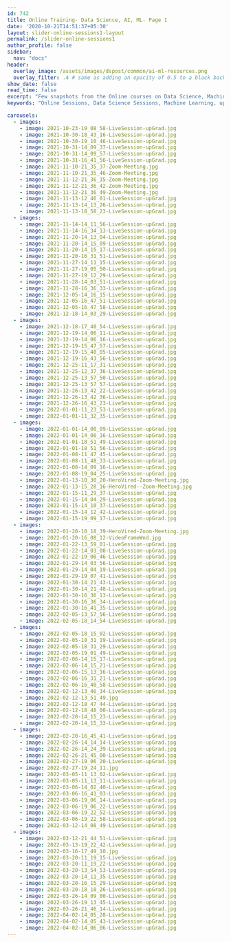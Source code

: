 ```yaml
---
id: 742
title: Online Training- Data Science, AI, ML- Page 1
date: '2020-10-21T14:51:37+05:30'
layout: slider-online-sessions1-layout
permalink: /slider-online-sessions1
author_profile: false
sidebar:
  nav: "docs"
header:
  overlay_image: /assets/images/dspost/common/ai-ml-resources.png
  overlay_filter: .4 # same as adding an opacity of 0.5 to a black background
show_date: false
read_time: false
excerpt: "Few snapshots from the Online courses on Data Science, Machine Learning, Deep Learning, NLP, Project Management, Agile Management. 2000+ learners, 400+ sessions, 1600+ Hours. Learners across the Glove."
keywords: "Online Sessions, Data Science Sessions, Machine Learning, upGrad Sessions, Data Science Coaching"

carousels:
  - images: 
    - image: 2021-10-23-19_08_58-LiveSession-upGrad.jpg
    - image: 2021-10-30-18_43_16-LiveSession-upGrad.jpg
    - image: 2021-10-30-19_10_46-LiveSession-upGrad.jpg
    - image: 2021-10-31-14_09_37-LiveSession-upGrad.jpg
    - image: 2021-10-31-14_09_57-LiveSession-upGrad.jpg
    - image: 2021-10-31-16_41_56-LiveSession-upGrad.jpg
    - image: 2021-11-10-21_35_37-Zoom-Meeting.jpg
    - image: 2021-11-10-21_35_46-Zoom-Meeting.jpg
    - image: 2021-11-12-21_36_35-Zoom-Meeting.jpg
    - image: 2021-11-12-21_36_42-Zoom-Meeting.jpg
    - image: 2021-11-12-21_36_49-Zoom-Meeting.jpg
    - image: 2021-11-13-12_46_01-LiveSession-upGrad.jpg
    - image: 2021-11-13-14_13_26-LiveSession-upGrad.jpg
    - image: 2021-11-13-18_58_23-LiveSession-upGrad.jpg
  - images: 
    - image: 2021-11-14-14_11_56-LiveSession-upGrad.jpg
    - image: 2021-11-14-16_34_13-LiveSession-upGrad.jpg
    - image: 2021-11-20-14_13_04-LiveSession-upGrad.jpg
    - image: 2021-11-20-14_15_09-LiveSession-upGrad.jpg
    - image: 2021-11-20-14_15_17-LiveSession-upGrad.jpg
    - image: 2021-11-20-16_31_51-LiveSession-upGrad.jpg
    - image: 2021-11-27-14_11_15-LiveSession-upGrad.jpg
    - image: 2021-11-27-19_05_50-LiveSession-upGrad.jpg
    - image: 2021-11-27-19_12_29-LiveSession-upGrad.jpg
    - image: 2021-11-28-14_03_51-LiveSession-upGrad.jpg
    - image: 2021-11-28-16_36_33-LiveSession-upGrad.jpg
    - image: 2021-12-05-14_16_15-LiveSession-upGrad.jpg
    - image: 2021-12-05-16_47_51-LiveSession-upGrad.jpg
    - image: 2021-12-05-16_47_58-LiveSession-upGrad.jpg
    - image: 2021-12-18-14_03_29-LiveSession-upGrad.jpg
  - images: 
    - image: 2021-12-18-17_40_54-LiveSession-upGrad.jpg
    - image: 2021-12-19-14_06_11-LiveSession-upGrad.jpg
    - image: 2021-12-19-14_06_16-LiveSession-upGrad.jpg
    - image: 2021-12-19-15_47_57-LiveSession-upGrad.jpg
    - image: 2021-12-19-15_48_05-LiveSession-upGrad.jpg
    - image: 2021-12-19-16_43_56-LiveSession-upGrad.jpg
    - image: 2021-12-25-11_17_31-LiveSession-upGrad.jpg
    - image: 2021-12-25-12_37_36-LiveSession-upGrad.jpg
    - image: 2021-12-25-13_57_50-LiveSession-upGrad.jpg
    - image: 2021-12-25-13_57_57-LiveSession-upGrad.jpg
    - image: 2021-12-26-13_42_22-LiveSession-upGrad.jpg
    - image: 2021-12-26-13_42_36-LiveSession-upGrad.jpg
    - image: 2021-12-26-16_43_23-LiveSession-upGrad.jpg
    - image: 2022-01-01-11_23_53-LiveSession-upGrad.jpg
    - image: 2022-01-01-11_32_35-LiveSession-upGrad.jpg
  - images: 
    - image: 2022-01-01-14_00_09-LiveSession-upGrad.jpg
    - image: 2022-01-01-14_00_16-LiveSession-upGrad.jpg
    - image: 2022-01-01-18_51_49-LiveSession-upGrad.jpg
    - image: 2022-01-01-18_51_56-LiveSession-upGrad.jpg
    - image: 2022-01-08-11_47_45-LiveSession-upGrad.jpg
    - image: 2022-01-08-11_48_33-LiveSession-upGrad.jpg
    - image: 2022-01-08-14_09_16-LiveSession-upGrad.jpg
    - image: 2022-01-08-19_04_25-LiveSession-upGrad.jpg
    - image: 2022-01-13-10_30_20-HeroVired-Zoom-Meeting.jpg
    - image: 2022-01-13-15_28_16-HeroVired--Zoom-Meeting.jpg
    - image: 2022-01-15-11_29_37-LiveSession-upGrad.jpg
    - image: 2022-01-15-14_04_29-LiveSession-upGrad.jpg
    - image: 2022-01-15-14_10_37-LiveSession-upGrad.jpg
    - image: 2022-01-15-14_12_42-LiveSession-upGrad.jpg
    - image: 2022-01-15-19_09_17-LiveSession-upGrad.jpg
  - images: 
    - image: 2022-01-20-10_18_39-HeroVired-Zoom-Meeting.jpg
    - image: 2022-01-20-16_08_12-VideoFrameWnd.jpg
    - image: 2022-01-22-13_59_01-LiveSession-upGrad.jpg
    - image: 2022-01-22-14_03_08-LiveSession-upGrad.jpg
    - image: 2022-01-22-19_00_46-LiveSession-upGrad.jpg
    - image: 2022-01-29-14_03_56-LiveSession-upGrad.jpg
    - image: 2022-01-29-14_04_19-LiveSession-upGrad.jpg
    - image: 2022-01-29-19_07_41-LiveSession-upGrad.jpg
    - image: 2022-01-30-14_21_43-LiveSession-upGrad.jpg
    - image: 2022-01-30-14_21_48-LiveSession-upGrad.jpg
    - image: 2022-01-30-16_36_13-LiveSession-upGrad.jpg
    - image: 2022-01-30-16_36_34-LiveSession-upGrad.jpg
    - image: 2022-01-30-16_41_35-LiveSession-upGrad.jpg
    - image: 2022-02-05-13_57_56-LiveSession-upGrad.jpg
    - image: 2022-02-05-18_14_54-LiveSession-upGrad.jpg
  - images: 
    - image: 2022-02-05-18_15_02-LiveSession-upGrad.jpg
    - image: 2022-02-05-18_31_19-LiveSession-upGrad.jpg
    - image: 2022-02-05-18_31_29-LiveSession-upGrad.jpg
    - image: 2022-02-05-19_01_49-LiveSession-upGrad.jpg
    - image: 2022-02-06-14_15_17-LiveSession-upGrad.jpg
    - image: 2022-02-06-14_15_21-LiveSession-upGrad.jpg
    - image: 2022-02-06-15_13_16-LiveSession-upGrad.jpg
    - image: 2022-02-06-16_31_21-LiveSession-upGrad.jpg
    - image: 2022-02-06-16_40_58-LiveSession-upGrad.jpg
    - image: 2022-02-12-13_46_34-LiveSession-upGrad.jpg
    - image: 2022-02-12-13_51_49.jpg
    - image: 2022-02-12-18_47_44-LiveSession-upGrad.jpg
    - image: 2022-02-12-18_48_00-LiveSession-upGrad.jpg
    - image: 2022-02-20-14_15_23-LiveSession-upGrad.jpg
    - image: 2022-02-20-14_15_33-LiveSession-upGrad.jpg
  - images: 
    - image: 2022-02-20-16_45_41-LiveSession-upGrad.jpg
    - image: 2022-02-26-14_14_14-LiveSession-upGrad.jpg
    - image: 2022-02-26-14_24_39-LiveSession-upGrad.jpg
    - image: 2022-02-26-21_45_00-LiveSession-upGrad.jpg
    - image: 2022-02-27-19_06_20-LiveSession-upGrad.jpg
    - image: 2022-02-27-19_24_11.jpg
    - image: 2022-03-05-11_13_02-LiveSession-upGrad.jpg
    - image: 2022-03-05-11_13_11-LiveSession-upGrad.jpg
    - image: 2022-03-06-14_02_40-LiveSession-upGrad.jpg
    - image: 2022-03-06-16_41_03-LiveSession-upGrad.jpg
    - image: 2022-03-06-19_06_14-LiveSession-upGrad.jpg
    - image: 2022-03-06-19_06_22-LiveSession-upGrad.jpg
    - image: 2022-03-06-19_22_52-LiveSession-upGrad.jpg
    - image: 2022-03-06-19_22_58-LiveSession-upGrad.jpg
    - image: 2022-03-12-14_08_49-LiveSession-upGrad.jpg
  - images: 
    - image: 2022-03-12-21_44_51-LiveSession-upGrad.jpg
    - image: 2022-03-13-19_22_42-LiveSession-upGrad.jpg
    - image: 2022-03-16-17_49_10.jpg
    - image: 2022-03-20-11_19_15-LiveSession-upGrad.jpg
    - image: 2022-03-20-11_19_22-LiveSession-upGrad.jpg
    - image: 2022-03-20-13_54_53-LiveSession-upGrad.jpg
    - image: 2022-03-20-14_11_35-LiveSession-upGrad.jpg
    - image: 2022-03-20-16_15_29-LiveSession-upGrad.jpg
    - image: 2022-03-20-18_18_26-LiveSession-upGrad.jpg
    - image: 2022-03-26-14_09_00-LiveSession-upGrad.jpg
    - image: 2022-03-26-19_13_45-LiveSession-upGrad.jpg
    - image: 2022-03-26-21_46_14-LiveSession-upGrad.jpg
    - image: 2022-04-02-14_05_28-LiveSession-upGrad.jpg
    - image: 2022-04-02-14_05_43-LiveSession-upGrad.jpg
    - image: 2022-04-02-14_06_06-LiveSession-upGrad.jpg
---    
```


